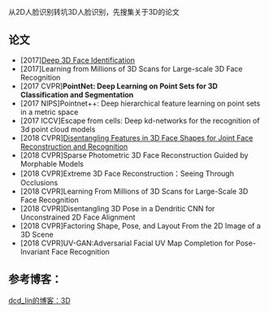 从2D人脸识别转坑3D人脸识别，先搜集关于3D的论文  
## 论文
* [2017][Deep 3D Face Identification](https://github.com/alfredtorres/Reading-notebook/blob/master/3D%20Face%20Recognition/Deep%203D%20Face%20Identification.md)
* [2017]Learning from Millions of 3D Scans for Large-scale 3D Face Recognition
* [2017 CVPR]**PointNet: Deep Learning on Point Sets for 3D Classification and Segmentation**
* [2017 NIPS]Pointnet++: Deep hierarchical feature learning on point sets in a metric space
* [2017 ICCV]Escape from cells: Deep kd-networks for the recognition of 3d point cloud models
* [2018 CVPR][Disentangling Features in 3D Face Shapes for Joint Face Reconstruction and Recognition](https://github.com/alfredtorres/Reading-notebook/blob/master/3D%20Face%20Recognition/Disentangling%20Features%20in%203D%20Face%20Shapes%20for%20Joint%20Face%20Reconstruction%20and%20Recognition.md)
* [2018 CVPR]Sparse Photometric 3D Face Reconstruction Guided by Morphable Models   
* [2018 CVPR]Extreme 3D Face Reconstruction：Seeing Through Occlusions
* [2018 CVPR]Learning From Millions of 3D Scans for Large-Scale 3D Face Recognition
* [2018 CVPR]Disentangling 3D Pose in a Dendritic CNN for Unconstrained 2D Face Alignment
* [2018 CVPR]Factoring Shape, Pose, and Layout From the 2D Image of a 3D Scene
* [2018 CVPR]UV-GAN:Adversarial Facial UV Map Completion for Pose-Invariant Face Recognition

## 参考博客：
[dcd_lin的博客：3D](https://blog.csdn.net/linmingan/article/category/7439522/1)
